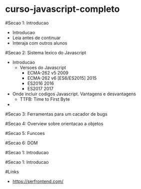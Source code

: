 # curso-javascript-completo

#Secao 1: Introducao
  - Introducao
  - Leia antes de continuar
  - Interaja com outros alunos

#Secao 2: Sistema lexico do Javascript
  - Introducao
    - Versoes do Javascript
      - ECMA-262 v5                   2009
      - ECMA-262 v6 [ES6/ES2015]      2015
      - ES2016                        2016
      - ES2017                        2017
  - Onde incluir codigos Javascript. Vantagens e desvantagens
    - TTFB: Time to First Byte
  - 

#Secao 3: Ferramentas para um cacador de bugs

#Secao 4: Overview sobre orientacao a objetos

#Secao 5: Funcoes

#Secao 6: DOM

#Secao 1: Introducao

#Secao 1: Introducao


#Links
  - https://serfrontend.com/


